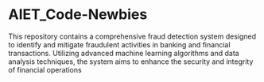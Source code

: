 # AIET_Code-Newbies
This repository contains a comprehensive fraud detection system designed to identify and mitigate fraudulent activities in banking and financial transactions. Utilizing advanced machine learning algorithms and data analysis techniques, the system aims to enhance the security and integrity of financial operations
